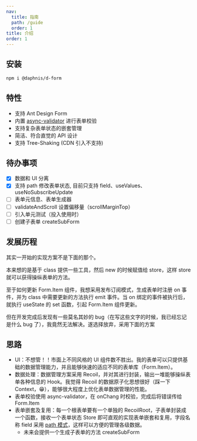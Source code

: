 ```yaml
---
nav:
  title: 指南
  path: /guide
  order: 1
title: 介绍
order: 1
---
```


## 安装
``` bash
npm i @daphnis/d-form
```

## 特性
- 支持 Ant Design Form
- 内置 [async-validator](https://github.com/yiminghe/async-validator) 进行表单校验
- 支持复杂表单状态的嵌套管理
- 简洁、符合直觉的 API 设计
- 支持 Tree-Shaking (CDN 引入不支持)

## 待办事项
- [x] 数据和 UI 分离
- [x] 支持 path 修改表单状态, 目前只支持 field、useValues、useNoSubscribeUpdate
- [ ] 表单元信息、表单生成器
- [ ] validateAndScroll 设置偏移量（scrollMarginTop）
- [ ] 引入单元测试（投入使用时）
- [ ] 创建子表单 createSubForm

## 发展历程
其实一开始的实现方案不是下面的那个。

本来想的是基于 class 提供一些工具，然后 new 的时候赋值给 store，这样 store 就可以获得操纵表单的方法。

至于如何更新 Form.Item 组件，我想采用发布订阅模式，生成表单时注册 on 事件，并为 class 中需要更新的方法执行 emit 事件。当 on 绑定的事件被执行后，就执行 useState 的 set 函数，引起 Form.Item 组件更新。

但在开发完成后发现有一些莫名其妙的 bug（在写这些文字的时候，我已经忘记是什么 bug 了），我竟然无法解决。遂选择放弃，采用下面的方案

## 思路
- UI：不想管！！市面上不同风格的 UI 组件数不胜出。我的表单可以只提供基础的数据管理能力，并且能够快速的适应不同的表单库（Form.Item）。
- 数据处理：数据管理方案采用 Recoil，并对其进行封装，输出一堆能够操纵表单各种信息的 Hook。我觉得 Recoil 的数据原子化思想很好（踩一下 Context，😁），能够很大程度上优化表单数据管理的性能。
- 表单校验使用 async-validator，在 onChang 时校验，完成后将错误传给 Form.Item
- 表单嵌套及复用：每一个根表单要有一个单独的 RecoilRoot，子表单封装成一个函数，接收一个表单状态 Store 即可直观的实现表单嵌套和复用，字段名称 field 采用 [path 模式](https://www.lodashjs.com/docs/lodash.get)，这样可以方便的管理各级数据。
  - 未来会提供一个生成子表单的方法 createSubForm
